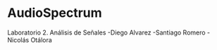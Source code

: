 # AudioSpectrum
Laboratorio 2. Análisis de Señales
-Diego Alvarez
-Santiago Romero
-Nicolás Otálora
